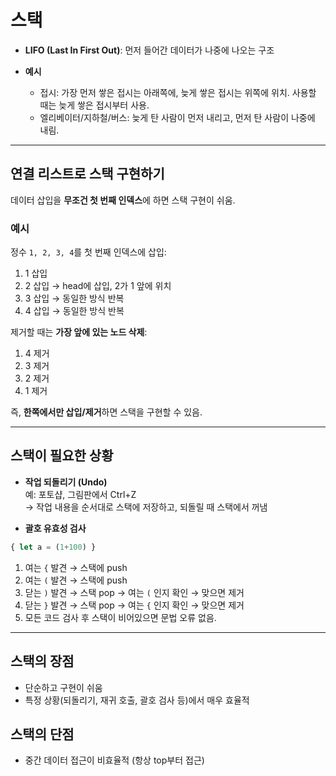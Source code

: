 # 스택

- **LIFO (Last In First Out)**: 먼저 들어간 데이터가 나중에 나오는 구조  

- **예시**
  - 접시: 가장 먼저 쌓은 접시는 아래쪽에, 늦게 쌓은 접시는 위쪽에 위치. 사용할 때는 늦게 쌓은 접시부터 사용.
  - 엘리베이터/지하철/버스: 늦게 탄 사람이 먼저 내리고, 먼저 탄 사람이 나중에 내림.

---

## 연결 리스트로 스택 구현하기
데이터 삽입을 **무조건 첫 번째 인덱스**에 하면 스택 구현이 쉬움.

### 예시
정수 `1, 2, 3, 4`를 첫 번째 인덱스에 삽입:
1. 1 삽입
2. 2 삽입 → head에 삽입, 2가 1 앞에 위치
3. 3 삽입 → 동일한 방식 반복
4. 4 삽입 → 동일한 방식 반복

제거할 때는 **가장 앞에 있는 노드 삭제**:
1. 4 제거
2. 3 제거
3. 2 제거
4. 1 제거

즉, **한쪽에서만 삽입/제거**하면 스택을 구현할 수 있음.

---

## 스택이 필요한 상황
- **작업 되돌리기 (Undo)**  
  예: 포토샵, 그림판에서 Ctrl+Z  
  → 작업 내용을 순서대로 스택에 저장하고, 되돌릴 때 스택에서 꺼냄

- **괄호 유효성 검사**
```js
{ let a = (1+100) }
```
1. 여는 `{` 발견 → 스택에 push
2. 여는 `(` 발견 → 스택에 push
3. 닫는 `)` 발견 → 스택 pop → 여는 `(` 인지 확인 → 맞으면 제거
4. 닫는 `}` 발견 → 스택 pop → 여는 `{` 인지 확인 → 맞으면 제거
5. 모든 코드 검사 후 스택이 비어있으면 문법 오류 없음.

---

## 스택의 장점
- 단순하고 구현이 쉬움
- 특정 상황(되돌리기, 재귀 호출, 괄호 검사 등)에서 매우 효율적

## 스택의 단점
- 중간 데이터 접근이 비효율적 (항상 top부터 접근)
